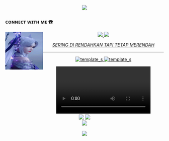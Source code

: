 
<p align="center">
<img src="https://readme-typing-svg.herokuapp.com?color=00FFFF&width=380&height=45&lines=Welcome+To+My+Github;Futra+Xynarra;Nice+To+Meet+You+...&center=true"></a>


### ᴄᴏɴɴᴇᴄᴛ ᴡɪᴛʜ ᴍᴇ ☎️
<img src="https://github.com/FutraXynarra/FutraXynarra/blob/main/IMG_20241031_195651.png" width="120" height="120" align="left">
<center>
<p align="center">
  <a href="https://wa.me/qr/123456789011"><img src="https://img.shields.io/badge/WhatsApp-25D366?style=for-the-badge&logo=whatsapp&logoColor=white" />
  <a name=Futra Hacker&label=VIEWS&style=flat-square&color=orange" />
  <a href="https://github.com/FutraXs"><img src="https://img.shields.io/badge/-GitHub-black?style=flat-square&logo=github" /> 
</p>

_SERING DI RENDAHKAN TAPI TETAP MERENDAH_
___

![template_s](https://github.com/LuciverXploit/LuciverXploit/blob/main/1609175355_tumblr_94801ee976e91e81d8a49d4fc7a2d9e2_e5bcd5dd_540.gif)
![template_s](https://github.com/LuciverXploit/LuciverXploit/blob/main/776ec0e4ae22eb7064b460c4836e61a8.jpg)

<video>
<source src="https://www.top4top.me/do.php?filename=top4top_mee01a8dde81461.mp4">
</video>

<div align="center">
  <a href="https://github.com/FutraXynarra/Facebook-"><img width="49%" height="auto" src="https://github-readme-stats.vercel.app/api/pin/?username=FutraXynarra&repo=Facebook&theme=dark"></a>
  <a href="https://github.com/FutraXynarra/Instagram"><img width="49%" height="auto" src="https://github-readme-stats.vercel.app/api/pin/?username=FutraXynarra&repo=Instagram&theme=dark"></a>
</div>

<div align="center">
  <img width="45%" height="auto" src="https://github-readme-stats.vercel.app/api/top-langs/?username=FutraXynarra&layout=compact&theme=dark">
</div>

<p align="center">
  <a href="https://skillicons.dev">
    <img src="https://skillicons.dev/icons?i=python,css,html" />
  </a>
</p>
